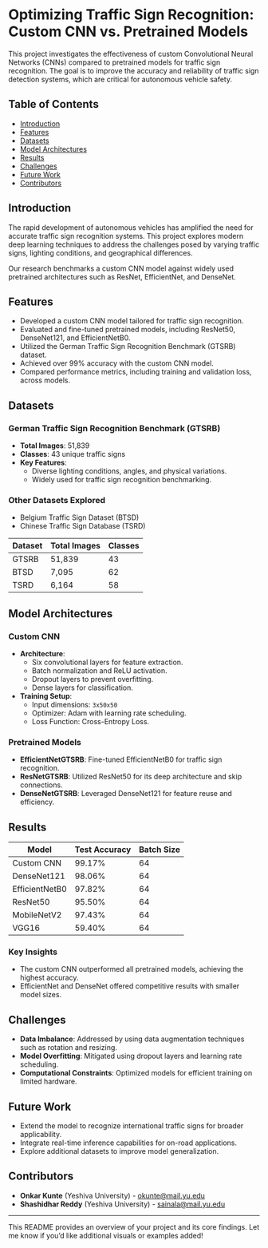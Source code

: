 # Optimizing Traffic Sign Recognition: Custom CNN vs. Pretrained Models

This project investigates the effectiveness of custom Convolutional Neural Networks (CNNs) compared to pretrained models for traffic sign recognition. The goal is to improve the accuracy and reliability of traffic sign detection systems, which are critical for autonomous vehicle safety.

## Table of Contents

- [Introduction](#introduction)
- [Features](#features)
- [Datasets](#datasets)
- [Model Architectures](#model-architectures)
- [Results](#results)
- [Challenges](#challenges)
- [Future Work](#future-work)
- [Contributors](#contributors)

## Introduction

The rapid development of autonomous vehicles has amplified the need for accurate traffic sign recognition systems. This project explores modern deep learning techniques to address the challenges posed by varying traffic signs, lighting conditions, and geographical differences.

Our research benchmarks a custom CNN model against widely used pretrained architectures such as ResNet, EfficientNet, and DenseNet.

## Features

- Developed a custom CNN model tailored for traffic sign recognition.
- Evaluated and fine-tuned pretrained models, including ResNet50, DenseNet121, and EfficientNetB0.
- Utilized the German Traffic Sign Recognition Benchmark (GTSRB) dataset.
- Achieved over 99% accuracy with the custom CNN model.
- Compared performance metrics, including training and validation loss, across models.

## Datasets

### German Traffic Sign Recognition Benchmark (GTSRB)
- **Total Images**: 51,839
- **Classes**: 43 unique traffic signs
- **Key Features**:
  - Diverse lighting conditions, angles, and physical variations.
  - Widely used for traffic sign recognition benchmarking.

### Other Datasets Explored
- Belgium Traffic Sign Dataset (BTSD)
- Chinese Traffic Sign Database (TSRD)

| Dataset | Total Images | Classes |
|---------|--------------|---------|
| GTSRB  | 51,839       | 43      |
| BTSD   | 7,095        | 62      |
| TSRD   | 6,164        | 58      |

## Model Architectures

### Custom CNN
- **Architecture**:
  - Six convolutional layers for feature extraction.
  - Batch normalization and ReLU activation.
  - Dropout layers to prevent overfitting.
  - Dense layers for classification.
- **Training Setup**:
  - Input dimensions: `3x50x50`
  - Optimizer: Adam with learning rate scheduling.
  - Loss Function: Cross-Entropy Loss.

### Pretrained Models
- **EfficientNetGTSRB**: Fine-tuned EfficientNetB0 for traffic sign recognition.
- **ResNetGTSRB**: Utilized ResNet50 for its deep architecture and skip connections.
- **DenseNetGTSRB**: Leveraged DenseNet121 for feature reuse and efficiency.

## Results

| Model       | Test Accuracy | Batch Size |
|-------------|---------------|------------|
| Custom CNN  | 99.17%        | 64         |
| DenseNet121 | 98.06%        | 64         |
| EfficientNetB0 | 97.82%     | 64         |
| ResNet50    | 95.50%        | 64         |
| MobileNetV2 | 97.43%        | 64         |
| VGG16       | 59.40%        | 64         |

### Key Insights
- The custom CNN outperformed all pretrained models, achieving the highest accuracy.
- EfficientNet and DenseNet offered competitive results with smaller model sizes.

## Challenges

- **Data Imbalance**: Addressed by using data augmentation techniques such as rotation and resizing.
- **Model Overfitting**: Mitigated using dropout layers and learning rate scheduling.
- **Computational Constraints**: Optimized models for efficient training on limited hardware.

## Future Work

- Extend the model to recognize international traffic signs for broader applicability.
- Integrate real-time inference capabilities for on-road applications.
- Explore additional datasets to improve model generalization.

## Contributors

- **Onkar Kunte** (Yeshiva University) - [okunte@mail.yu.edu](mailto:okunte@mail.yu.edu)  
- **Shashidhar Reddy** (Yeshiva University) - [sainala@mail.yu.edu](mailto:sainala@mail.yu.edu)

---

This README provides an overview of your project and its core findings. Let me know if you’d like additional visuals or examples added!
